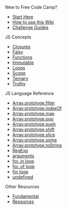 New to Free Code Camp?
- [Start Here](https://github.com/FreeCodeCamp/FreeCodeCamp/wiki/Start-Here)
- [How to use this Wiki](https://github.com/FreeCodeCamp/freecodecamp/wiki/How-to-use-the-Free-Code-Camp-Wiki)
- [Challenge Guides](https://github.com/FreeCodeCamp/FreeCodeCamp/wiki/Map)

JS Concepts
- [Closures](https://github.com/freecodecamp/freecodecamp/wiki/js-closures)
- [Falsy](https://github.com/freecodecamp/freecodecamp/wiki/js-falsy)
- [Functions](https://github.com/freecodecamp/freecodecamp/wiki/js-functions)
- [Immutable](https://github.com/freecodecamp/freecodecamp/wiki/js-immutable)
- [Loops](https://github.com/freecodecamp/freecodecamp/wiki/js-loops)
- [Scope](https://github.com/freecodecamp/freecodecamp/wiki/js-scope)
- [Ternary](https://github.com/freecodecamp/freecodecamp/wiki/js-ternary)
- [Truthy](https://github.com/freecodecamp/freecodecamp/wiki/js-truthy)

JS Language Reference
- [Array.prototype.filter](https://github.com/freecodecamp/freecodecamp/wiki/js-filter)
- [Array.prototype.indexOf](https://github.com/freecodecamp/freecodecamp/wiki/js-indexof)
- [Array.prototype.map](https://github.com/freecodecamp/freecodecamp/wiki/js-map)
- [Array.prototype.pop](https://github.com/freecodecamp/freecodecamp/wiki/js-array-prototype-pop)
- [Array.prototype.push](https://github.com/freecodecamp/freecodecamp/wiki/js-array-prototype-push)
- [Array.prototype.shift](https://github.com/freecodecamp/freecodecamp/wiki/js-array-prototype-shift)
- [Array.prototype.slice](https://github.com/freecodecamp/freecodecamp/wiki/js-array-prototype-slice)
- [Array.prototype.some](https://github.com/freecodecamp/freecodecamp/wiki/js-array-prototype-some)
- [Array.prototype.toString](https://github.com/freecodecamp/freecodecamp/wiki/js-array-prototype-tostring)
- [RegExp](https://github.com/freecodecamp/freecodecamp/wiki/js-regex)
- [arguments](https://github.com/freecodecamp/freecodecamp/wiki/js-arguments)
- [for..in loop](https://github.com/freecodecamp/freecodecamp/wiki/js-for-in)
- [for..of loop](https://github.com/freecodecamp/freecodecamp/wiki/js-for-of)
- [for loop](https://github.com/freecodecamp/freecodecamp/wiki/js-for)
- [undefined](https://github.com/freecodecamp/freecodecamp/wiki/js-undefined)

Other Resources
- [Fundamental](https://github.com/freecodecamp/freecodecamp/wiki/js-fundamental)
- [Resources](https://github.com/freecodecamp/freecodecamp/wiki/js-resources)